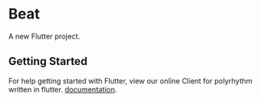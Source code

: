 # Beat

A new Flutter project.

## Getting Started

For help getting started with Flutter, view our online
Client for polyrhythm written in flutter.
[documentation](https://flutter.io/).
